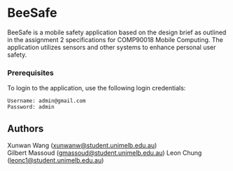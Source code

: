 # BeeSafe

BeeSafe is a mobile safety application based on the design brief as outlined in the assignment 2 specifications for COMP90018 Mobile Computing. The application utilizes sensors and other systems to enhance personal user safety.

### Prerequisites

To login to the application, use the following login credentials:

```
Username: admin@gmail.com
Password: admin
```

## Authors
Xunwan Wang (xunwanw@student.unimelb.edu.au)  
Gilbert Massoud (gmassoud@student.unimelb.edu.au) 
Leon Chung (leonc1@student.unimelb.edu.au)
